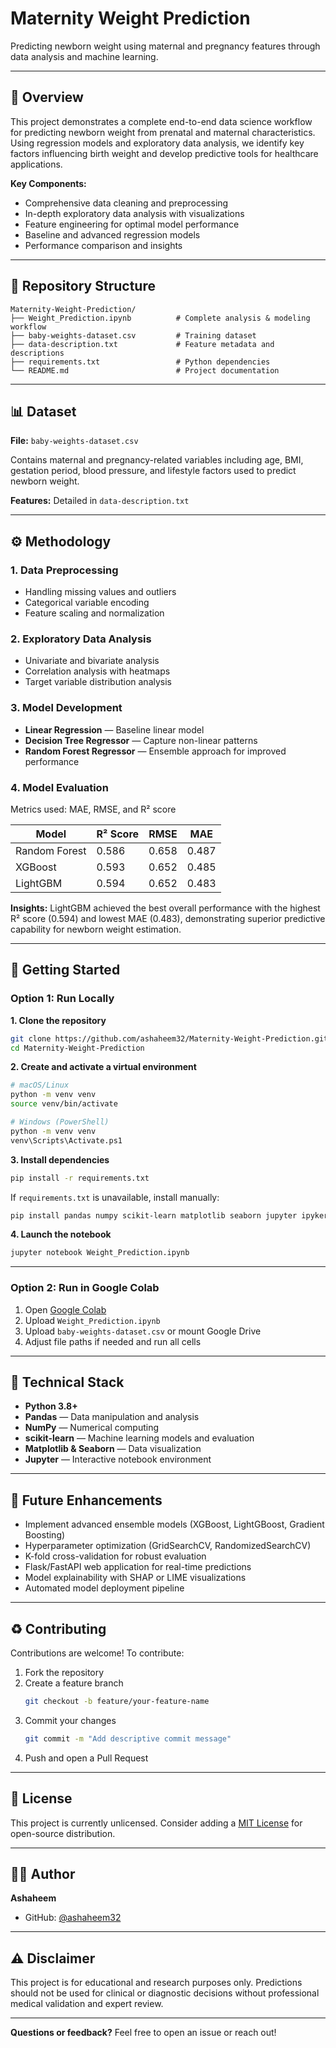 # Maternity Weight Prediction

Predicting newborn weight using maternal and pregnancy features through data analysis and machine learning.

---

## 🧭 Overview

This project demonstrates a complete end-to-end data science workflow for predicting newborn weight from prenatal and maternal characteristics. Using regression models and exploratory data analysis, we identify key factors influencing birth weight and develop predictive tools for healthcare applications.

**Key Components:**
- Comprehensive data cleaning and preprocessing
- In-depth exploratory data analysis with visualizations
- Feature engineering for optimal model performance
- Baseline and advanced regression models
- Performance comparison and insights

---

## 📂 Repository Structure

```
Maternity-Weight-Prediction/
├── Weight_Prediction.ipynb          # Complete analysis & modeling workflow
├── baby-weights-dataset.csv         # Training dataset
├── data-description.txt             # Feature metadata and descriptions
├── requirements.txt                 # Python dependencies
└── README.md                        # Project documentation
```

---

## 📊 Dataset

**File:** `baby-weights-dataset.csv`

Contains maternal and pregnancy-related variables including age, BMI, gestation period, blood pressure, and lifestyle factors used to predict newborn weight.

**Features:** Detailed in `data-description.txt`

---

## ⚙️ Methodology

### 1. Data Preprocessing
- Handling missing values and outliers
- Categorical variable encoding
- Feature scaling and normalization

### 2. Exploratory Data Analysis
- Univariate and bivariate analysis
- Correlation analysis with heatmaps
- Target variable distribution analysis

### 3. Model Development
- **Linear Regression** — Baseline linear model
- **Decision Tree Regressor** — Capture non-linear patterns
- **Random Forest Regressor** — Ensemble approach for improved performance

### 4. Model Evaluation
Metrics used: MAE, RMSE, and R² score

| Model | R² Score | RMSE | MAE |
|-------|----------|------|-----|
| Random Forest | 0.586 | 0.658 | 0.487 |
| XGBoost | 0.593 | 0.652 | 0.485 |
| LightGBM | 0.594 | 0.652 | 0.483 |

**Insights:** LightGBM achieved the best overall performance with the highest R² score (0.594) and lowest MAE (0.483), demonstrating superior predictive capability for newborn weight estimation.

---

## 🚀 Getting Started

### Option 1: Run Locally

**1. Clone the repository**
```bash
git clone https://github.com/ashaheem32/Maternity-Weight-Prediction.git
cd Maternity-Weight-Prediction
```

**2. Create and activate a virtual environment**
```bash
# macOS/Linux
python -m venv venv
source venv/bin/activate

# Windows (PowerShell)
python -m venv venv
venv\Scripts\Activate.ps1
```

**3. Install dependencies**
```bash
pip install -r requirements.txt
```

If `requirements.txt` is unavailable, install manually:
```bash
pip install pandas numpy scikit-learn matplotlib seaborn jupyter ipykernel
```

**4. Launch the notebook**
```bash
jupyter notebook Weight_Prediction.ipynb
```

---

### Option 2: Run in Google Colab

1. Open [Google Colab](https://colab.research.google.com/)
2. Upload `Weight_Prediction.ipynb`
3. Upload `baby-weights-dataset.csv` or mount Google Drive
4. Adjust file paths if needed and run all cells

---

## 🔧 Technical Stack

- **Python 3.8+**
- **Pandas** — Data manipulation and analysis
- **NumPy** — Numerical computing
- **scikit-learn** — Machine learning models and evaluation
- **Matplotlib & Seaborn** — Data visualization
- **Jupyter** — Interactive notebook environment

---

## 🎯 Future Enhancements

- Implement advanced ensemble models (XGBoost, LightGBoost, Gradient Boosting)
- Hyperparameter optimization (GridSearchCV, RandomizedSearchCV)
- K-fold cross-validation for robust evaluation
- Flask/FastAPI web application for real-time predictions
- Model explainability with SHAP or LIME visualizations
- Automated model deployment pipeline

---

## ♻️ Contributing

Contributions are welcome! To contribute:

1. Fork the repository
2. Create a feature branch
   ```bash
   git checkout -b feature/your-feature-name
   ```
3. Commit your changes
   ```bash
   git commit -m "Add descriptive commit message"
   ```
4. Push and open a Pull Request

---

## 📜 License

This project is currently unlicensed. Consider adding a [MIT License](https://opensource.org/licenses/MIT) for open-source distribution.

---

## 👩‍💻 Author

**Ashaheem**
- GitHub: [@ashaheem32](https://github.com/ashaheem32)

---

## ⚠️ Disclaimer

This project is for educational and research purposes only. Predictions should not be used for clinical or diagnostic decisions without professional medical validation and expert review.

---

**Questions or feedback?** Feel free to open an issue or reach out!
